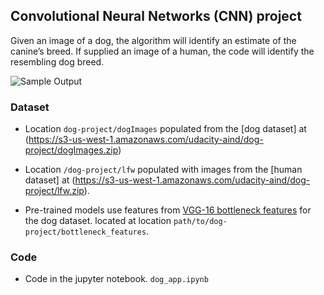 [//]: # (Image References)

[image1]: ./images/sample_dog_output.png "Sample Output"
[image2]: ./images/vgg16_model.png "VGG-16 Model Keras Layers"
[image3]: ./images/vgg16_model_draw.png "VGG16 Model Figure"


## Convolutional Neural Networks (CNN) project 

 Given an image of a dog, the algorithm will identify an estimate of the canine’s breed.  If supplied an image of a human, the code will identify the resembling dog breed.  

![Sample Output][image1]


### Dataset

- Location `dog-project/dogImages` populated from the [dog dataset] at (https://s3-us-west-1.amazonaws.com/udacity-aind/dog-project/dogImages.zip) 

-  Location `/dog-project/lfw` populated with images from the [human dataset] at (https://s3-us-west-1.amazonaws.com/udacity-aind/dog-project/lfw.zip).  

-  Pre-trained models use features from [VGG-16 bottleneck features](https://s3-us-west-1.amazonaws.com/udacity-aind/dog-project/DogVGG16Data.npz) for the dog dataset.  located at location `path/to/dog-project/bottleneck_features`.

### Code

-  Code in the jupyter notebook.
`
dog_app.ipynb
`
